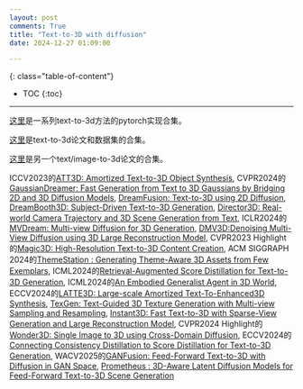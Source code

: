 ```yaml
---
layout: post
comments: True
title: "Text-to-3D with diffusion"
date: 2024-12-27 01:09:00

---
```


<!--more-->

{: class="table-of-content"}
* TOC
{:toc}

---

[这里](https://github.com/ashawkey/stable-dreamfusion)是一系列text-to-3d方法的pytorch实现合集。

[这里](https://github.com/yyeboah/Awesome-Text-to-3D)是text-to-3d论文和数据集的合集。

[这里](https://github.com/threestudio-project/threestudio)是另一个text/image-to-3d论文的合集。

ICCV2023的[ATT3D: Amortized Text-to-3D Object Synthesis](https://research.nvidia.com/labs/toronto-ai/ATT3D/), CVPR2024的[GaussianDreamer: Fast Generation from Text to 3D Gaussians by Bridging 2D and 3D Diffusion Models](https://taoranyi.com/gaussiandreamer/), [DreamFusion: Text-to-3D using 2D Diffusion](https://dreamfusion3d.github.io/), [DreamBooth3D: Subject-Driven Text-to-3D Generation](https://dreambooth3d.github.io/), [Director3D: Real-world Camera Trajectory and 3D Scene Generation from Text](https://imlixinyang.github.io/director3d-page/), ICLR2024的[MVDream: Multi-view Diffusion for 3D Generation](https://mv-dream.github.io/), [DMV3D:Denoising Multi-View Diffusion using 3D Large Reconstruction Model](https://justimyhxu.github.io/projects/dmv3d/), CVPR2023 Highlight的[Magic3D: High-Resolution Text-to-3D Content Creation](https://research.nvidia.com/labs/dir/magic3d/), ACM SIGGRAPH 2024的[ThemeStation : Generating Theme-Aware 3D Assets from Few Exemplars](https://3dthemestation.github.io/), ICML2024的[Retrieval-Augmented Score Distillation for Text-to-3D Generation](https://cvlab-kaist.github.io/ReDream/), ICML2024的[An Embodied Generalist Agent in 3D World](https://embodied-generalist.github.io/), ECCV2024的[LATTE3D: Large-scale Amortized Text-To-Enhanced3D Synthesis](https://research.nvidia.com/labs/toronto-ai/LATTE3D/), [TexGen: Text-Guided 3D Texture Generation with Multi-view Sampling and Resampling](https://dong-huo.github.io/TexGen/), [Instant3D: Fast Text-to-3D with Sparse-View Generation and Large Reconstruction Model](https://instant-3d.github.io/), CVPR2024 Highlight的[Wonder3D: Single Image to 3D using Cross-Domain Diffusion](https://www.xxlong.site/Wonder3D/), ECCV2024的[Connecting Consistency Distillation to Score Distillation for Text-to-3D Generation](https://zongrui.page/ECCV2024-GCS-BEG/), WACV2025的[GANFusion: Feed-Forward Text-to-3D with Diffusion in GAN Space](https://ganfusion.github.io/), [Prometheus : 3D-Aware Latent Diffusion Models for
Feed-Forward Text-to-3D Scene Generation](https://freemty.github.io/project-prometheus/)
